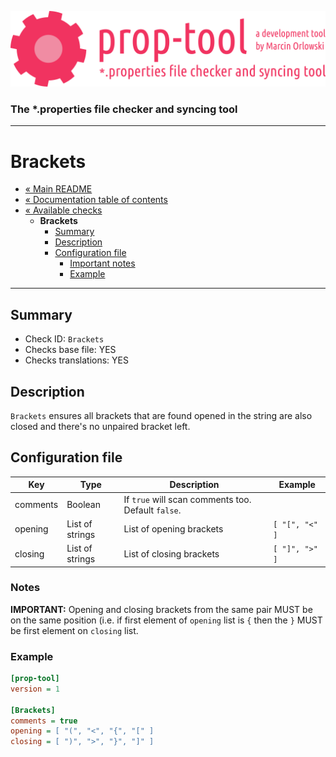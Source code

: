 ![prop-tool logo](../../artwork/prop-tool-logo.png)

### The *.properties file checker and syncing tool ###

---

# Brackets #

* [« Main README](../../README.md)
* [« Documentation table of contents](../README.md)
* [« Available checks](README.md)
  * **Brackets**
    * [Summary](#summary)
    * [Description](#description)
    * [Configuration file](#configuration-file)
      * [Important notes](#notes)
      * [Example](#example)

---

## Summary ##

* Check ID: `Brackets`
* Checks base file: YES
* Checks translations: YES

## Description ##

`Brackets` ensures all brackets that are found opened in the string are also closed and there's no unpaired bracket left.

## Configuration file ##

| Key      | Type      | Description | Example |
|----------|-----------|-------------|---------|
| comments | Boolean | If `true` will scan comments too. Default `false`. |   |
| opening  | List of strings | List of opening brackets | `[ "[", "<" ]` |
| closing  | List of strings | List of closing brackets | `[ "]", ">" ]` |

### Notes ###

**IMPORTANT:** Opening and closing brackets from the same pair MUST be on the same position (i.e. if first element of `opening` list
is `{` then the `}` MUST be first element on `closing` list.

### Example ###

```ini
[prop-tool]
version = 1

[Brackets]
comments = true
opening = [ "(", "<", "{", "[" ]
closing = [ ")", ">", "}", "]" ]
```
